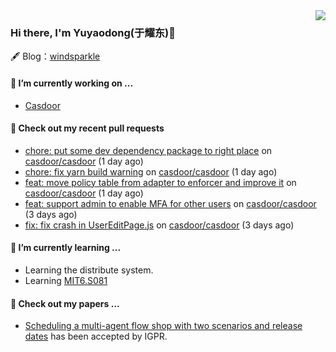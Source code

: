 <img align="right" src="https://github-readme-stats.vercel.app/api?username=leo220yuyaodog&show_icons=true&icon_color=805AD5&text_color=718096&bg_color=ffffff&hide_title=true" />

### Hi there, I'm Yuyaodong(于耀东)👋
🖋 Blog：[windsparkle](https://blog.windsparkle.top)
#### 🔭 I’m currently working on ...
- [Casdoor](https://github.com/casdoor)

#### 🔨 Check out my recent pull requests

- [chore: put some dev dependency package to right place](https://github.com/casdoor/casdoor/pull/2232) on [casdoor/casdoor](https://github.com/casdoor/casdoor) (1 day ago)
- [chore: fix yarn build warning](https://github.com/casdoor/casdoor/pull/2231) on [casdoor/casdoor](https://github.com/casdoor/casdoor) (1 day ago)
- [feat: move policy table from adapter to enforcer and improve it](https://github.com/casdoor/casdoor/pull/2228) on [casdoor/casdoor](https://github.com/casdoor/casdoor) (1 day ago)
- [feat: support admin to enable MFA for other users](https://github.com/casdoor/casdoor/pull/2221) on [casdoor/casdoor](https://github.com/casdoor/casdoor) (3 days ago)
- [fix: fix crash in UserEditPage.js](https://github.com/casdoor/casdoor/pull/2219) on [casdoor/casdoor](https://github.com/casdoor/casdoor) (3 days ago)

#### 🌱 I’m currently learning ...
- Learning the distribute system.
- Learning [MIT6.S081](https://pdos.csail.mit.edu/6.828/2021/schedule.html)

#### 📜 Check out my papers ...
- [Scheduling a multi-agent flow shop with two scenarios and release dates](https://www.tandfonline.com/doi/full/10.1080/00207543.2023.2188646) has been accepted by IGPR.

